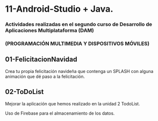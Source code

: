 # 11-Android-Studio + Java.

### Actividades realizadas en el segundo curso de Desarrollo de Aplicaciones Multiplataforma (DAM)

### (PROGRAMACIÓN MULTIMEDIA Y DISPOSITIVOS MÓVILES)

## **01-FelicitacionNavidad**

Crea tu propia felicitación navideña que contenga un SPLASH con alguna animación que dé paso a la felicitación.


## **02-ToDoList**

Mejorar la aplicación que hemos realizado en la unidad 2 TodoList.

Uso de Firebase para el almacenamiento de los datos.


